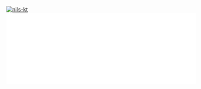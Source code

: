 <a href="#0"><img align="center" src="https://i.imgur.com/zvygV2A.jpeg" alt="nils-kt" />    
![Metrics](https://raw.githubusercontent.com/nils-kt/nils-kt/main/github-metrics.svg)
</a>

